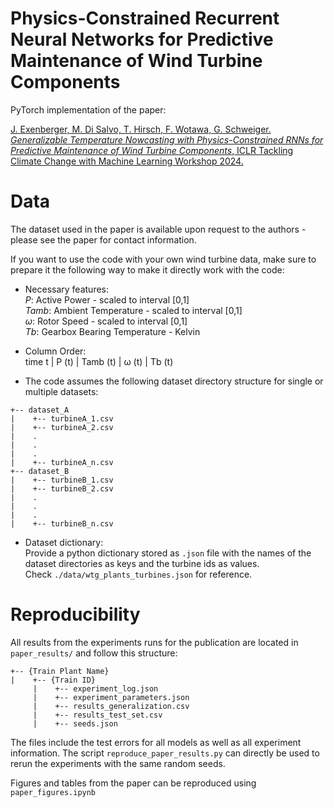# Physics-Constrained Recurrent Neural Networks for Predictive Maintenance of Wind Turbine Components

PyTorch implementation of the paper:


[
J. Exenberger, M. Di Salvo, T. Hirsch, F. Wotawa, G. Schweiger. *Generalizable Temperature Nowcasting with Physics-Constrained RNNs for Predictive Maintenance of Wind Turbine Components*, ICLR Tackling Climate Change with Machine Learning Workshop 2024.
](https://arxiv.org/abs/2404.04126)

# Data

The dataset used in the paper is available upon request to the authors - please see the paper for contact information.

If you want to use the code with your own wind turbine data, make sure to prepare it the following way to make it directly work with the code:

- Necessary features:  
*P*: Active Power - scaled to interval [0,1]  
*Tamb*: Ambient Temperature - scaled to interval [0,1]   
*&omega;*: Rotor Speed - scaled to interval [0,1]   
*Tb*: Gearbox Bearing Temperature - Kelvin  

- Column Order:   
time t | P (t) | Tamb (t) | &omega; (t) | Tb (t)

- The code assumes the following dataset directory structure for single or multiple datasets:

```
+-- dataset_A
|    +-- turbineA_1.csv
|    +-- turbineA_2.csv
|    .
|    .
|    .
|    +-- turbineA_n.csv
+-- dataset_B
|    +-- turbineB_1.csv
|    +-- turbineB_2.csv
|    .
|    .
|    .
|    +-- turbineB_n.csv
```

- Dataset dictionary:    
Provide a python dictionary stored as ```.json``` file with the names of the dataset directories as keys and the turbine ids as values.   
Check ```./data/wtg_plants_turbines.json``` for reference.


# Reproducibility

All results from the experiments runs for the publication are located in ```paper_results/``` and follow this structure:

```
+-- {Train Plant Name}
|    +-- {Train ID}
     |    +-- experiment_log.json
     |    +-- experiment_parameters.json
     |    +-- results_generalization.csv
     |    +-- results_test_set.csv
     |    +-- seeds.json
```
The files include the test errors for all models as well as all experiment information. The script ```reproduce_paper_results.py``` can directly be used to rerun the experiments with the same random seeds.

Figures and tables from the paper can be reproduced using ```paper_figures.ipynb```
